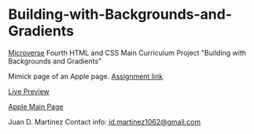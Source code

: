 # Building-with-Backgrounds-and-Gradients

[Microverse](https://www.microverse.org/) Fourth HTML and CSS Main Curriculum Project "Building with Backgrounds and Gradients"

Mimick page of an Apple page. [Assignment link](https://web.archive.org/web/20140301004610/http://www.apple.com/)


[Live Preview](https://rawcdn.githack.com/jdmartinez1062/Building-with-Backgrounds-and-Gradients/f85a1810c07db3c0c12c3c1789e4975df479f7a0/index.HTML)

[Apple Main Page](https://web.archive.org/web/20140301004610/http://www.apple.com/#expand)

Juan D. Martinez Contact info: jd.martinez1062@gmail.com
